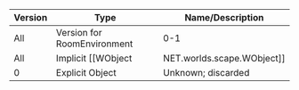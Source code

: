 | Version | Type | Name/Description |
| --- | --- | --- |
| All | Version for RoomEnvironment | 0-1 |
| All | Implicit [[WObject|NET.worlds.scape.WObject]] | WObject |
| 0 | Explicit Object | Unknown; discarded |